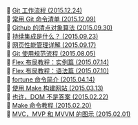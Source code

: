 ##   
🎉  [Git 工作流程  (2015.12.24)](https://www.ruanyifeng.com/blog/2015/12/git-workflow.html)  
🎉  [常用 Git 命令清单  (2015.12.09)](https://www.ruanyifeng.com/blog/2015/12/git-cheat-sheet.html)  
🎉  [Github 的清点对象算法  (2015.09.30)](https://www.ruanyifeng.com/blog/2015/09/git-bitmap.html)  
🎉  [持续集成是什么？  (2015.09.23)](https://www.ruanyifeng.com/blog/2015/09/continuous-integration.html)  
🎉  [网页性能管理详解  (2015.09.17)](https://www.ruanyifeng.com/blog/2015/09/web-page-performance-in-depth.html)  
🎉  [Git 使用规范流程  (2015.08.05)](https://www.ruanyifeng.com/blog/2015/08/git-use-process.html)  
🎉  [Flex 布局教程：实例篇  (2015.07.14)](https://www.ruanyifeng.com/blog/2015/07/flex-examples.html)  
🎉  [Flex 布局教程：语法篇  (2015.07.10)](https://www.ruanyifeng.com/blog/2015/07/flex-grammar.html)  
🎉  [fortune 命令简介  (2015.04.14)](https://www.ruanyifeng.com/blog/2015/04/fortune.html)  
🎉  [使用 Make 构建网站  (2015.03.13)](https://www.ruanyifeng.com/blog/2015/03/build-website-with-make.html)  
🎉  [也许，DOM 不是答案  (2015.02.22)](https://www.ruanyifeng.com/blog/2015/02/future-of-dom.html)  
🎉  [Make 命令教程  (2015.02.20)](https://www.ruanyifeng.com/blog/2015/02/make.html)  
🎉  [MVC，MVP 和 MVVM 的图示  (2015.02.01)](https://www.ruanyifeng.com/blog/2015/02/mvcmvp_mvvm.html)  
